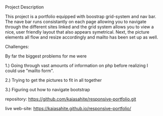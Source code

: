 Project Description

This project is a portfolio equipped with boostrap grid-system and nav bar. The nave bar runs consistantly on each page allowing you to navigate through the different sites linked and the grid system allows you to view a nice, user friendly layout that also appears symetrical. Next, the picture elements all flow and resize accordingly and mailto has been set up as well.

Challenges:

By far the biggest problems for me were

1.) Going through vast amounts of information on php before realizing I could use "mailto form".

2.) Trying to get the pictures to fit in all together

3.) Figuring out how to navigate bootstrap

repository: https://github.com/kaiasahite/responsive-portfolio.git

live web-site: https://kaiasahite.github.io/responsive-portfolio/
